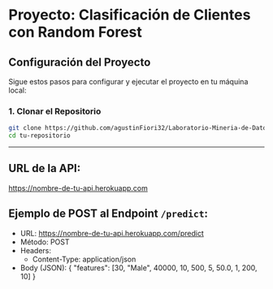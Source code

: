# Proyecto: Clasificación de Clientes con Random Forest

## Configuración del Proyecto

Sigue estos pasos para configurar y ejecutar el proyecto en tu máquina local:

### 1. Clonar el Repositorio
```bash
git clone https://github.com/agustinFiori32/Laboratorio-Mineria-de-Datos-TP2.git
cd tu-repositorio
```

---

## URL de la API:
https://nombre-de-tu-api.herokuapp.com

## Ejemplo de POST al Endpoint `/predict`:
- URL: https://nombre-de-tu-api.herokuapp.com/predict
- Método: POST
- Headers: 
  - Content-Type: application/json
- Body (JSON):
  {
    "features": [30, "Male", 40000, 10, 500, 5, 50.0, 1, 200, 10]
  }
